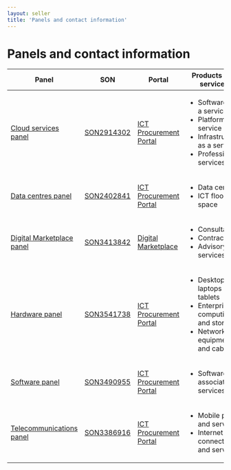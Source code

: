 ```yaml
---
layout: seller
title: 'Panels and contact information'
---
```


# Panels and contact information

<table class="au-table au-table--striped margin-md-top-2">
    <thead class="au-table__head">
        <tr class="au-table__row">
            <th scope="col" class="au-table__header">Panel</th>
            <th scope="col" class="au-table__header">SON</th>
            <th scope="col" class="au-table__header">Portal</th>
            <th scope="col" class="au-table__header">Products and services</th>
            <th scope="col" class="au-table__header">Contact</th>
        </tr>
    </thead>
    <tbody class="au-table__body">
        <tr class="au-table__row">
            <td class="au-table__cell"><a href="/seller/products-and-services/cloud">Cloud services panel</a></td>
            <td class="au-table__cell"><a href="https://www.tenders.gov.au/Son/Show/745895ff-e769-50c9-d860-7cecece179b4" target="_blank">SON2914302</a></td>
            <td class="au-table__cell"><a href="https://ictprocurement.service-now.com/" target="_blank">ICT Procurement Portal</a></td>
            <td class="au-table__cell">
                <ul>
                    <li>Software as a service</li>
                    <li>Platform as a service</li>
                    <li>Infrastructure as a service</li>
                    <li>Professional services</li>
                </ul>
            </td>
            <td class="au-table__cell">
                02 6120 8705<br/>
                <a href="mailto:ictprocurement@dta.gov.au">ictprocurement@dta.gov.au</a>
            </td>
        </tr>
        <tr class="au-table__row">
            <td class="au-table__cell"><a href="/seller/products-and-services/data-centres">Data centres panel</a></td>
            <td class="au-table__cell"><a href="https://www.tenders.gov.au/Son/Show/fe5fa4fb-f204-8d9e-0cf8-73240c00b6fc" target="_blank">SON2402841</a></td>
            <td class="au-table__cell"><a href="https://ictprocurement.service-now.com/" target="_blank">ICT Procurement Portal</a></td>
            <td class="au-table__cell">
                <ul>
                    <li>Data centres</li>
                    <li>ICT floor space</li>
                </ul>
            </td>
            <td class="au-table__cell">
                02 6120 8705<br />
                <a href="mailto:datacentres@dta.gov.au">datacentres@dta.gov.au</a>
            </td>
        </tr>
        <tr class="au-table__row">
            <td class="au-table__cell"><a href="/seller/products-and-services/digital-marketplace">Digital Marketplace panel</a></td>
            <td class="au-table__cell"><a href="https://www.tenders.gov.au/Son/Show/4E10C3C3-99F9-34E1-61CD-E299C229AAEF" target="_blank">SON3413842</a></td>
            <td class="au-table__cell"><a href="https://marketplace.service.gov.au">Digital Marketplace</a></td>
            <td class="au-table__cell">
                <ul>
                    <li>Consultants</li>
                    <li>Contractors</li>
                    <li>Advisory services</li>
                </ul>
            </td>
            <td class="au-table__cell">
                0447 024 113<br />
                <a href="mailto:marketplace@digital.gov.au">marketplace@digital.gov.au</a>
            </td>
        </tr>
        <tr class="au-table__row">
            <td class="au-table__cell"><a href="/seller/products-and-services/hardware">Hardware panel</a></td>
            <td class="au-table__cell"><a href="https://www.tenders.gov.au/Son/Show/61f30dd8-c7e2-ec94-2a86-c3adf5775795" target="_blank">SON3541738</a></td>
            <td class="au-table__cell"><a href="https://ictprocurement.service-now.com/" target="_blank">ICT Procurement Portal</a></td>
            <td class="au-table__cell">
                <ul>
                    <li>Desktops, laptops and tablets</li>
                    <li>Enterprise computing and storage</li>
                    <li>Network equipment and cabling</li>
                </ul>
            </td>
            <td class="au-table__cell">
                02 6120 8705<br />
                <a href="mailto:ictprocurement@dta.gov.au">ictprocurement@dta.gov.au</a>
            </td>
        </tr>
        <tr class="au-table__row">
            <td class="au-table__cell"><a href="/seller/products-and-services/software">Software panel</a></td>
            <td class="au-table__cell"><a href="https://www.tenders.gov.au/Son/Show/90c61f3b-be27-3313-bcd6-93db777921c7" target="_blank">SON3490955</a></td>
            <td class="au-table__cell"><a href="https://ictprocurement.service-now.com/" target="_blank">ICT Procurement Portal</a></td>
            <td class="au-table__cell">
                <ul>
                    <li>Software and associated services</li>
                </ul>
            </td>
            <td class="au-table__cell">
                02 6120 8705<br />
                <a href="mailto:ictprocurement@dta.gov.au">ictprocurement@dta.gov.au</a>
            </td>
        </tr>
        <tr class="au-table__row">
            <td class="au-table__cell"><a href="/seller/products-and-services/telecommunications">Telecommunications panel</a></td>
            <td class="au-table__cell"><a href="https://www.tenders.gov.au/Son/Show/fc7270c0-f972-aca0-8f96-b23046b347cf" target="_blank">SON3386916</a></td>
            <td class="au-table__cell"><a href="https://ictprocurement.service-now.com/" target="_blank">ICT Procurement Portal</a></td>
            <td class="au-table__cell">
                <ul>
                    <li>Mobile plans and services</li>
                    <li>Internet connections and services</li>
                </ul>
            </td>
            <td class="au-table__cell">
                02 6120 8705<br />
                <a href="mailto:ictprocurement@dta.gov.au">ictprocurement@dta.gov.au</a>
            </td>
        </tr>
    </tbody>
</table>
